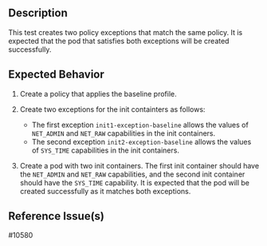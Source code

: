 ## Description

This test creates two policy exceptions that match the same policy. It is expected that the pod that satisfies both exceptions will be created successfully.

## Expected Behavior

1. Create a policy that applies the baseline profile.

2. Create two exceptions for the init containters as follows:
   - The first exception `init1-exception-baseline` allows the values of `NET_ADMIN` and `NET_RAW` capabilities in the init containers. 
   - The second exception `init2-exception-baseline` allows the values of `SYS_TIME` capabilities in the init containers. 

3. Create a pod with two init containers. The first init container should have the `NET_ADMIN` and `NET_RAW` capabilities, and the second init container should have the `SYS_TIME` capability. It is expected that the pod will be created successfully as it matches both exceptions.


## Reference Issue(s)

#10580
